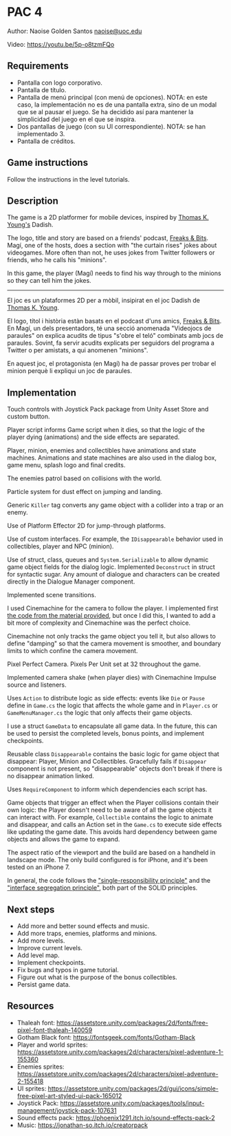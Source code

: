 # PAC 4

Author: Naoise Golden Santos <naoise@uoc.edu>

Video: https://youtu.be/5p-o8tzmFQo

## Requirements

* Pantalla con logo corporativo.
* Pantalla de título.
* Pantalla de menú principal (con menú de opciones). NOTA: en este caso, la implementación no es de una pantalla extra, sino de un modal que se al pausar el juego. Se ha decidido así para mantener la simplicidad del juego en el que se inspira.
* Dos pantallas de juego (con su UI correspondiente). NOTA: se han implementado 3.
* Pantalla de créditos.

## Game instructions

Follow the instructions in the level tutorials.

## Description

The game is a 2D platformer for mobile devices, inspired by [Thomas K. Young's](http://www.thomaskyoung.com/) Dadish.

The logo, title and story are based on a friends' podcast, [Freaks & Bits](https://twitter.com/FreaksBits). Magí, one of the hosts, does a section with "the curtain rises" jokes about videogames. More often than not, he uses jokes from Twitter followers or friends, who he calls his "minions".

In this game, the player (Magí) needs to find his way through to the minions so they can tell him the jokes.

---

El joc es un plataformes 2D per a mòbil, insipirat en el joc Dadish de [Thomas K. Young](http://www.thomaskyoung.com/).

El logo, títol i història estàn basats en el podcast d'uns amics, [Freaks & Bits](https://twitter.com/FreaksBits). En Magí, un dels presentadors, té una secció anomenada "Videojocs de paraules" on explica acudits de tipus "s'obre el teló" combinats amb jocs de paraules. Sovint, fa servir acudits explicats per seguidors del programa a Twitter o per amistats, a qui anomenen "minions".

En aquest joc, el protagonista (en Magí) ha de passar proves per trobar el minion perquè li expliqui un joc de paraules.

## Implementation

Touch controls with Joystick Pack package from Unity Asset Store and custom button.

Player script informs Game script when it dies, so that the logic of the player dying (animations) and the side effects are separated.

Player, minion, enemies and collectibles have animations and state machines. Animations and state machines are also used in the dialog box, game menu, splash logo and final credits.

The enemies patrol based on collisions with the world.

Particle system for dust effect on jumping and landing.

Generic `Killer` tag converts any game object with a collider into a trap or an enemy.

Use of Platform Effector 2D for jump-through platforms.

Use of custom interfaces. For example, the `IDisappearable` behavior used in collectibles, player and NPC (minion).

Use of struct, class, queues and `System.Serializable` to allow dynamic game object fields for the dialog logic. Implemented `Deconstruct` in struct for syntactic sugar. Any amount of dialogue and characters can be created directly in the Dialogue Manager component.

Implemented scene transitions.

I used Cinemachine for the camera to follow the player. I implemented first [the code from the material provided](https://gitlab.com/uoc_vg/prog2d/ed.2021-2/modulo-2/-/blob/master/docs/Soluciones.md#reto-6), but once I did this, I wanted to add a bit more of complexity and Cinemachine was the perfect choice. 

Cinemachine not only tracks the game object you tell it, but also allows to define "damping" so that the camera movement is smoother, and boundary limits to which confine the camera movement.

Pixel Perfect Camera. Pixels Per Unit set at 32 throughout the game.

Implemented camera shake (when player dies) with Cinemachine Impulse source and listeners.

Uses `Action` to distribute logic as side effects: events like `Die` or `Pause` define in `Game.cs` the logic that affects the whole game and in `Player.cs` or `GameMenuManager.cs` the logic that only affects their game objects.

I use a struct `GameData` to encapsulate all game data. In the future, this can be used to persist the completed levels, bonus points, and implement checkpoints.

Reusable class `Disappearable` contains the basic logic for game object that disappear: Player, Minion and Collectibles. 
Gracefully fails if `Disappear` component is not present, so "disappearable" objects don't break if there is no disappear animation linked.

Uses `RequireComponent` to inform which dependencies each script has.

Game objects that trigger an effect when the Player collisions contain their own logic: the Player doesn't need to be aware of all the game objects it can interact with. For example, `Collectible` contains the logic to animate and disappear, and calls an Action set in the `Game.cs` to execute side effects like updating the game date. This avoids hard dependency between game objects and allows the game to expand.

The aspect ratio of the viewport and the build are based on a handheld in landscape mode. The only build configured is for iPhone, and it's been tested on an iPhone 7.

In general, the code follows the ["single-responsibility principle"](https://en.wikipedia.org/wiki/Single-responsibility_principle) and the ["interface segregation principle"](https://en.wikipedia.org/wiki/Interface_segregation_principle), both part of the SOLID principles.

## Next steps

* Add more and better sound effects and music.
* Add more traps, enemies, platforms and minions.
* Add more levels.
* Improve current levels.
* Add level map.
* Implement checkpoints.
* Fix bugs and typos in game tutorial.
* Figure out what is the purpose of the bonus collectibles.
* Persist game data.

## Resources

* Thaleah font: https://assetstore.unity.com/packages/2d/fonts/free-pixel-font-thaleah-140059
* Gotham Black font: https://fontsgeek.com/fonts/Gotham-Black
* Player and world sprites: https://assetstore.unity.com/packages/2d/characters/pixel-adventure-1-155360
* Enemies sprites: https://assetstore.unity.com/packages/2d/characters/pixel-adventure-2-155418
* UI sprites: https://assetstore.unity.com/packages/2d/gui/icons/simple-free-pixel-art-styled-ui-pack-165012
* Joystick Pack: https://assetstore.unity.com/packages/tools/input-management/joystick-pack-107631
* Sound effects pack: https://phoenix1291.itch.io/sound-effects-pack-2
* Music: https://jonathan-so.itch.io/creatorpack
